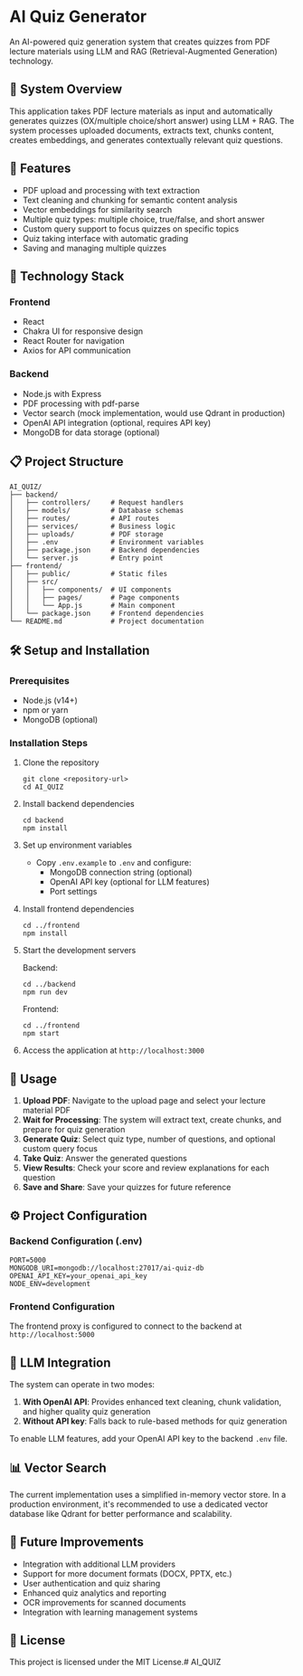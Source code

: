 # AI Quiz Generator

An AI-powered quiz generation system that creates quizzes from PDF lecture materials using LLM and RAG (Retrieval-Augmented Generation) technology.

## 🔧 System Overview

This application takes PDF lecture materials as input and automatically generates quizzes (OX/multiple choice/short answer) using LLM + RAG. The system processes uploaded documents, extracts text, chunks content, creates embeddings, and generates contextually relevant quiz questions.

## 🚀 Features

- PDF upload and processing with text extraction
- Text cleaning and chunking for semantic content analysis
- Vector embeddings for similarity search
- Multiple quiz types: multiple choice, true/false, and short answer
- Custom query support to focus quizzes on specific topics
- Quiz taking interface with automatic grading
- Saving and managing multiple quizzes

## 🧱 Technology Stack

### Frontend
- React
- Chakra UI for responsive design
- React Router for navigation
- Axios for API communication

### Backend
- Node.js with Express
- PDF processing with pdf-parse
- Vector search (mock implementation, would use Qdrant in production)
- OpenAI API integration (optional, requires API key)
- MongoDB for data storage (optional)

## 📋 Project Structure

```
AI_QUIZ/
├── backend/
│   ├── controllers/     # Request handlers
│   ├── models/          # Database schemas
│   ├── routes/          # API routes
│   ├── services/        # Business logic
│   ├── uploads/         # PDF storage
│   ├── .env             # Environment variables
│   ├── package.json     # Backend dependencies
│   └── server.js        # Entry point
├── frontend/
│   ├── public/          # Static files
│   ├── src/
│   │   ├── components/  # UI components
│   │   ├── pages/       # Page components
│   │   └── App.js       # Main component
│   └── package.json     # Frontend dependencies
└── README.md            # Project documentation
```

## 🛠️ Setup and Installation

### Prerequisites
- Node.js (v14+)
- npm or yarn
- MongoDB (optional)

### Installation Steps

1. Clone the repository
   ```
   git clone <repository-url>
   cd AI_QUIZ
   ```

2. Install backend dependencies
   ```
   cd backend
   npm install
   ```

3. Set up environment variables
   - Copy `.env.example` to `.env` and configure:
     - MongoDB connection string (optional)
     - OpenAI API key (optional for LLM features)
     - Port settings

4. Install frontend dependencies
   ```
   cd ../frontend
   npm install
   ```

5. Start the development servers

   Backend:
   ```
   cd ../backend
   npm run dev
   ```

   Frontend:
   ```
   cd ../frontend
   npm start
   ```

6. Access the application at `http://localhost:3000`

## 📝 Usage

1. **Upload PDF**: Navigate to the upload page and select your lecture material PDF
2. **Wait for Processing**: The system will extract text, create chunks, and prepare for quiz generation
3. **Generate Quiz**: Select quiz type, number of questions, and optional custom query focus
4. **Take Quiz**: Answer the generated questions
5. **View Results**: Check your score and review explanations for each question
6. **Save and Share**: Save your quizzes for future reference

## ⚙️ Project Configuration

### Backend Configuration (.env)
```
PORT=5000
MONGODB_URI=mongodb://localhost:27017/ai-quiz-db
OPENAI_API_KEY=your_openai_api_key
NODE_ENV=development
```

### Frontend Configuration
The frontend proxy is configured to connect to the backend at `http://localhost:5000`

## 🧠 LLM Integration

The system can operate in two modes:
1. **With OpenAI API**: Provides enhanced text cleaning, chunk validation, and higher quality quiz generation
2. **Without API key**: Falls back to rule-based methods for quiz generation

To enable LLM features, add your OpenAI API key to the backend `.env` file.

## 📊 Vector Search

The current implementation uses a simplified in-memory vector store. In a production environment, it's recommended to use a dedicated vector database like Qdrant for better performance and scalability.

## 🔨 Future Improvements

- Integration with additional LLM providers
- Support for more document formats (DOCX, PPTX, etc.)
- User authentication and quiz sharing
- Enhanced quiz analytics and reporting
- OCR improvements for scanned documents
- Integration with learning management systems

## 📄 License

This project is licensed under the MIT License.# AI_QUIZ

